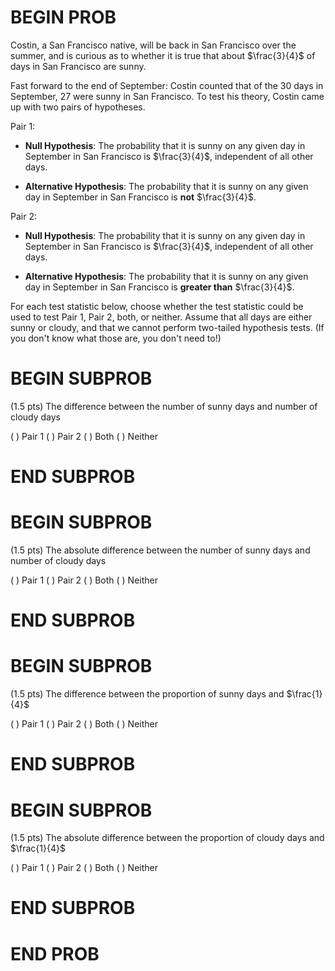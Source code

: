 # BEGIN PROB

Costin, a San Francisco native, will be back in San Francisco over the
summer, and is curious as to whether it is true that about $\frac{3}{4}$
of days in San Francisco are sunny.

Fast forward to the end of September: Costin counted that of the 30 days
in September, 27 were sunny in San Francisco. To test his theory, Costin
came up with two pairs of hypotheses.

Pair 1:

-   **Null Hypothesis**: The probability that it is sunny on any given
    day in September in San Francisco is $\frac{3}{4}$, independent of
    all other days.

-   **Alternative Hypothesis**: The probability that it is sunny on any
    given day in September in San Francisco is **not** $\frac{3}{4}$.

Pair 2:

-   **Null Hypothesis**: The probability that it is sunny on any given
    day in September in San Francisco is $\frac{3}{4}$, independent of
    all other days.

-   **Alternative Hypothesis**: The probability that it is sunny on any
    given day in September in San Francisco is **greater than**
    $\frac{3}{4}$.

For each test statistic below, choose whether the test statistic could
be used to test Pair 1, Pair 2, both, or neither. Assume that all days
are either sunny or cloudy, and that we cannot perform two-tailed
hypothesis tests. (If you don't know what those are, you don't need to!)

# BEGIN SUBPROB

(1.5 pts) The difference between the number of sunny days and number of
cloudy days

( ) Pair 1 ( ) Pair 2 ( ) Both ( ) Neither

# END SUBPROB

# BEGIN SUBPROB

(1.5 pts) The absolute difference between the number of sunny days and
number of cloudy days

( ) Pair 1 ( ) Pair 2 ( ) Both ( ) Neither

# END SUBPROB

# BEGIN SUBPROB

(1.5 pts) The difference between the proportion of sunny days and
$\frac{1}{4}$

( ) Pair 1 ( ) Pair 2 ( ) Both ( ) Neither

# END SUBPROB

# BEGIN SUBPROB

(1.5 pts) The absolute difference between the proportion of cloudy days
and $\frac{1}{4}$

( ) Pair 1 ( ) Pair 2 ( ) Both ( ) Neither

# END SUBPROB

# END PROB
